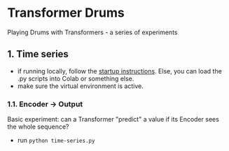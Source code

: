 # Transformer Drums

Playing Drums with Transformers - a series of experiments

## 1. Time series

- if running locally, follow the [startup instructions](startup.md). Else, you can load the .py scripts into Colab or something else.
- make sure the virtual environment is active.

### 1.1. Encoder -> Output

Basic experiment: can a Transformer "predict" a value if its Encoder sees the whole sequence?

- run `python time-series.py`
